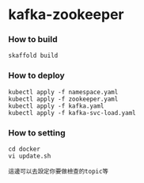 # kafka-zookeeper

### How to build
```
skaffold build
```

### How to deploy
```
kubectl apply -f namespace.yaml
kubectl apply -f zookeeper.yaml
kubectl apply -f kafka.yaml
kubectl apply -f kafka-svc-load.yaml
```

### How to setting
```
cd docker
vi update.sh

這邊可以去設定你要做檢查的topic等
```
